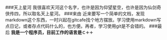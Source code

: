 ###天上星河
我很喜欢天河这个名字，也许是因为仰望星空，也许是因为仙剑奇侠传四，所以取名天上星河。
###来由
近来要写一个简单的文档，发现markdown这个东西，一时兴起在gitcafe找个地方摆放。学习使用markdown写点日记，或者存点代码什么的，也方便。再者，学习使用git是不会错的。
###最后
**我是一个程序员，目前工作的语言是`Ｃ＋＋`**
